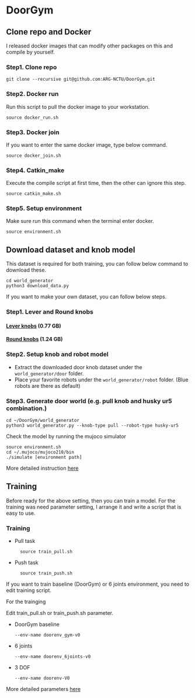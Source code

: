 # DoorGym

## Clone repo and Docker

I released docker images that can modify other packages on this and compile by yourself.

### Step1. Clone repo

```
git clone --recursive git@github.com:ARG-NCTU/DoorGym.git
```

### Step2. Docker run

Run this script to pull the docker image to your workstation.

```
source docker_run.sh
```

### Step3. Docker join

If you want to enter the same docker image, type below command.

```
source docker_join.sh
```

### Step4. Catkin_make

Execute the compile script at first time, then the other can ignore this step. 

```
source catkin_make.sh
```

### Step5. Setup environment

Make sure run this command when the terminal enter docker.

```
source environment.sh
```

## Download dataset and knob model

This dataset is required for both training, you can follow below command to download these. 

```
cd world_generator
python3 download_data.py
```

If you want to make your own dataset, you can follow below steps.

### Step1. Lever and Round knobs

#### [Lever knobs](https://github.com/PSVL/DoorGym/releases/download/v1.0/leverknobs.tar.gz) (0.77 GB)
#### [Round knobs](https://github.com/PSVL/DoorGym/releases/download/v1.0/roundknobs.tar.gz) (1.24 GB)

### Step2. Setup knob and robot model

* Extract the downloaded door knob dataset under the `world_generator/door` folder.
* Place your favorite robots under the `world_generator/robot` folder. (Blue robots are there as default)

### Step3. Generate door world (e.g. pull knob and husky ur5 combination.)

```
cd ~/DoorGym/world_generator
python3 world_generator.py --knob-type pull --robot-type husky-ur5
```

Check the model by running the mujoco simulator

```
source environment.sh
cd ~/.mujoco/mujoco210/bin
./simulate [environment path]
```

More detailed instruction [here](./world_generator)

## Training

Before ready for the above setting, then you can train a model. For the training was need parameter setting, I arrange it and write a script that is easy to use.

### Training

* Pull task

  ```
    source train_pull.sh
  ```

* Push task

  ```
    source train_push.sh
  ```

If you want to train baseline (DoorGym) or 6 joints environment, you need to edit training script.

For the trainging

  Edit train_pull.sh or train_push.sh parameter.

  * DoorGym baseline
  
    ```
    --env-name doorenv_gym-v0
    ```

  * 6 joints
  
    ```
    --env-name doorenv_6joints-v0
    ```

  * 3 DOF

    ```
    --env-name doorenv-V0
    ```

More detailed parameters [here](https://github.com/ARG-NCTU/curl_navi/blob/master/04_DoorGym.ipynb)
